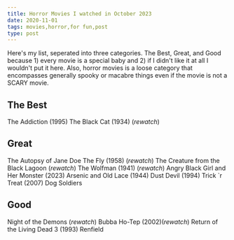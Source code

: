 ```yaml
---
title: Horror Movies I watched in October 2023
date: 2020-11-01
tags: movies,horror,for fun,post
type: post
---
```


Here's my list, seperated into three categories. The Best, Great, and Good because 1) every movie is a special baby and 2) if I didn't like it at all I wouldn't put it here. Also, horror movies is a loose category that encompasses generally spooky or macabre things even if the movie is not a SCARY movie.

## The Best

The Addiction (1995)
The Black Cat (1934) (_rewatch_)

## Great

The Autopsy of Jane Doe
The Fly (1958) (_rewatch_)
The Creature from the Black Lagoon (_rewatch_)
The Wolfman (1941) (_rewatch_)
Angry Black Girl and Her Monster (2023)
Arsenic and Old Lace (1944)
Dust Devil (1994)
Trick `r Treat (2007)
Dog Soldiers

## Good

Night of the Demons (_rewatch_)
Bubba Ho-Tep (2002)(_rewatch_)
Return of the Living Dead 3 (1993)
Renfield
